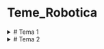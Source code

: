 # Teme_Robotica
<details>
<summary> # Tema 1 </summary>
  Scopul acestei teme este să simuleze un sistem interactiv a unei stații de încărcare, cu accent pe gestionarea butoanelor și utilizarea LED-urilor pentru a reflecta diferitele stadii ale încărcării.
  Un LED RGB indică disponibilitatea stației, astfel: verde pentru stație liberă și roșu pentru stație ocupată. Încărcarea este simulată prin aprinderea progresivă a patru LED-uri.
  Apăsarea butonului de start începe procesul de încărcare, în timp ce LED-urile se aprind și clipesc pentru a indica progresul. Apăsarea lungă a butonului de stop întrerupe procesul și resetează stația. La finalizarea încărcării, toate LED-urile clipesc simultan pentru a semnala finalizarea.
## Cuprins
1. Componente utilizate
2. Setup fizic
3. Funcționalitatea montajului
4. Schema electrică
## Componente utilizate
* 4 LED-uri albastre - pentru simularea procesului de încărcare
* 1 LED RGB - disponibilitatea stației de încărcare
* 2 butoane - start și stop
* 9 rezistoare (7 de 220 ohm, respectiv 2 de 1kohm)
* breadboard
* linii de legatură
## Setup fizic
<img src="https://github.com/user-attachments/assets/03c6e95c-e51d-4d86-b955-ba1a8b14b370" width="500" height="500">
<img src="https://github.com/user-attachments/assets/69b33603-3bdb-4f2d-bf8e-4e1959a7934f" width="500" height="500">

## Funcționalitatea montajului
Video cu funcționalitatea montajului:


https://github.com/user-attachments/assets/92dcd77e-fb0a-4cee-81ad-1887752aef7a


## Schema electrică
<img src="https://github.com/user-attachments/assets/e12bfd78-c0d4-4424-bd41-a04b780f3b7b" width="500" height="700">
</details>

<details>
<summary> # Tema 2 </summary>
  Tema constă într-un joc de tip TypeRacer, implementat cu ajutorul Arduino Uno, menit să testeze viteza tastării. LED-ul RGB acționează ca indicator de stare: alb în repaus, clipire albă timp de 3 secunde pentru numărătoarea inversă la începutul rundei, verde pentru progres corect și roșu la greșeală. Butonul Start/Stop inițiază jocul sau îl oprește în orice moment, iar butonul de dificultate permite selectarea modului (Easy, Medium, Hard), ajustând intervalul de timp în care un cuvânt trebuie tastat.

  În timpul rundei de 30 de secunde, cuvintele generate aleator apar în terminal. Jucătorul trebuie să le tasteze corect, iar dacă reușește, un nou cuvânt apare imediat. În caz de greșeală, LED-ul devine roșu, iar corectarea cuvântului se poate face cu tasta Backspace. La finalul rundei, numărul total de cuvinte corect tastate este afișat în terminal.
## Cuprins
1. Componente utilizate
2. Setup fizic
3. Funcționalitatea montajului
4. Schema electrică
## Componente utilizate
* 1 LED RGB - pentru a semnaliza dacă cuvântul corect e scris greșit sau nu
* 2 butoane - pentru start/stop rundă și pentru selectarea dificultății
* 5 x Rezistoare (3 x 220 ohm, 2x 1000 ohm)
* breadboard
* fire de legatură
## Setup fizic

<img src="https://github.com/user-attachments/assets/96f235cd-dd37-406e-8646-45b26ae57128" width="500" height="500">
<img src="https://github.com/user-attachments/assets/43ff1afc-f5ad-4ddb-bbb6-111c06177956" width="500" height="500">


## Funcționalitatea montajului
Video cu funcționalitatea montajului:


https://github.com/user-attachments/assets/c5536781-cc0b-441e-a937-a247f7575558


## Schema electrică
<img src="https://github.com/user-attachments/assets/e61c082d-045a-41ac-85b8-b0befdfe8636" width="500" height="700">
</details>


